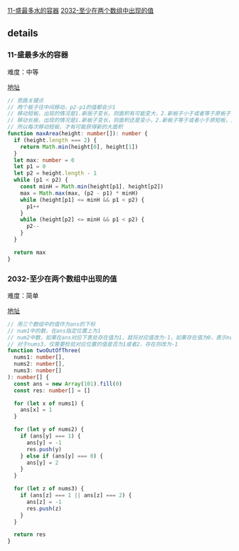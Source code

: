 [11-盛最多水的容器](#11-盛最多水的容器)
[2032-至少在两个数组中出现的值](#2032-至少在两个数组中出现的值)

## details

### 11-盛最多水的容器

难度：中等

[地址](https://leetcode.cn/problems/container-with-most-water)

```ts
// 思路关键点
// 两个板子往中间移动，p2-p1的值都会少1
// 移动短板，出现的情况是1.新版子变长，则面积有可能变大，2.新板子小于或者等于原板子，则面积一定变小
// 移动长板，出现的情况是1.新板子变长，则面积还是变小，2.新板子等于或者小于原短板，面积还是变小
// 所以每次移动短板，才有可能获得新的大面积
function maxArea(height: number[]): number {
  if (height.length === 2) {
    return Math.min(height[0], height[1])
  }
  let max: number = 0
  let p1 = 0
  let p2 = height.length - 1
  while (p1 < p2) {
    const minH = Math.min(height[p1], height[p2])
    max = Math.max(max, (p2 - p1) * minH)
    while (height[p1] <= minH && p1 < p2) {
      p1++
    }
    while (height[p2] <= minH && p1 < p2) {
      p2--
    }
  }

  return max
}
```

### 2032-至少在两个数组中出现的值

难度：简单

[地址](https://leetcode.cn/problems/two-out-of-three/)

```ts
// 用三个数组中的值作为ans的下标
// num1中的数，在ans指定位置上为1
// num2中数，如果在ans对应下表处存在值为1，就将对应值改为-1，如果存在值为0，表示nums1中没有该值，则赋值为2，表示nums2中有这个值
// 对于nums3，仅需要检验对应位置的值是否为1或者2，存在则改为-1
function twoOutOfThree(
  nums1: number[],
  nums2: number[],
  nums3: number[]
): number[] {
  const ans = new Array(101).fill(0)
  const res: number[] = []

  for (let x of nums1) {
    ans[x] = 1
  }

  for (let y of nums2) {
    if (ans[y] === 1) {
      ans[y] = -1
      res.push(y)
    } else if (ans[y] === 0) {
      ans[y] = 2
    }
  }

  for (let z of nums3) {
    if (ans[z] === 1 || ans[z] === 2) {
      ans[z] = -1
      res.push(z)
    }
  }

  return res
}
```